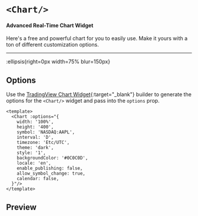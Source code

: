 # `<Chart/>`

#### Advanced Real-Time Chart Widget

Here's a free and powerful chart for you to easily use. Make it yours with a ton of different customization options.

---

:ellipsis{right=0px width=75% blur=150px}

## Options

Use the [TradingView Chart Widget](https://www.tradingview.com/widget-docs/widgets/charts/advanced-chart/){:target="_blank"} builder to generate the options for the `<Chart/>` widget and pass into the `options` prop.

```vue{}[example]
<template>
  <Chart :options="{
    width: '100%',
    height: '400',
    symbol: 'NASDAQ:AAPL',
    interval: 'D',
    timezone: 'Etc/UTC',
    theme: 'dark',
    style: '1',
    backgroundColor: '#0C0C0D',
    locale: 'en',
    enable_publishing: false,
    allow_symbol_change: true,
    calendar: false,
  }"/>
</template>
```

## Preview
<Chart/>
